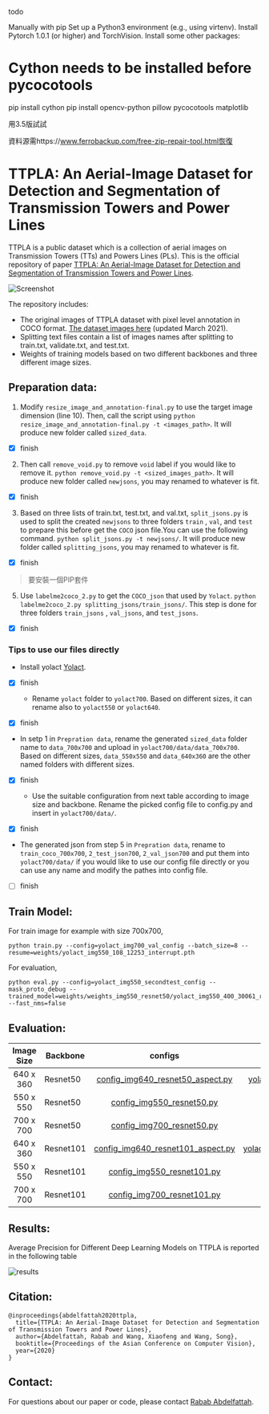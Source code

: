 todo 

Manually with pip
Set up a Python3 environment (e.g., using virtenv).
Install Pytorch 1.0.1 (or higher) and TorchVision.
Install some other packages:
# Cython needs to be installed before pycocotools
pip install cython
pip install opencv-python pillow pycocotools matplotlib 

用3.5版試試


資料源需https://www.ferrobackup.com/free-zip-repair-tool.html恢復

# TTPLA: An Aerial-Image Dataset for Detection and Segmentation of Transmission Towers and Power Lines

TTPLA is a public dataset which is a collection of aerial images on
Transmission Towers (TTs) and Powers Lines (PLs). This is the official repository of paper [TTPLA: An Aerial-Image Dataset for Detection
and Segmentation of Transmission Towers and
Power Lines](https://arxiv.org/pdf/2010.10032.pdf). 

![Screenshot](ttpla_samples/69_00806_80.jpg)

The repository includes:
* The original images of TTPLA dataset with pixel level annotation in COCO format. [The dataset images here](https://drive.google.com/uc?export=download&confirm=no_antivirus&id=1Yz59yXCiPKS0_X4K3x9mW22NLnxjvrr0) (updated March 2021).
* Splitting text files contain a list of images names after splitting to train.txt, validate.txt, and test.txt.
* Weights of training models based on two different backbones and three different image sizes.

## Preparation data:

1. Modify `resize_image_and_annotation-final.py` to use the target image dimension (line 10). Then, call the script using
`python resize_image_and_annotation-final.py -t <images_path>`. It will produce new folder called `sized_data`.

-[x] finish

2. Then call `remove_void.py` to remove `void` label if you would like to remove it.
`python remove_void.py -t <sized_images_path>`. It will produce new folder called `newjsons`, you may renamed to whatever is fit.

-[x] finish

3. Based on three lists of train.txt, test.txt, and val.txt, `split_jsons.py` is used to split the created `newjsons` to three folders `train` , `val`, and `test` to prepare this before get the `COCO` json file.You can use the following command.
`python split_jsons.py -t newjsons/`. It will produce new folder called `splitting_jsons`, you may renamed to whatever is fit.

-[x] finish

> 要安裝一個PIP套件

5. Use `labelme2coco_2.py` to get the `COCO_json` that used by `Yolact`.
`python labelme2coco_2.py splitting_jsons/train_jsons/`. This step is done for three folders `train_jsons` , `val_jsons`, and `test_jsons`.

-[x] finish

 ### Tips to use our files directly
  * Install yolact [Yolact](https://github.com/dbolya/yolact#evaluation).

-[x] finish

  * Rename `yolact` folder to `yolact700`. Based on different sizes, it can rename also to `yolact550` or `yolact640`.

-[x] finish

 * In setp 1 in `Prepration data`, rename the generated `sized_data` folder name to `data_700x700` and upload in `yolact700/data/data_700x700`. Based on different sizes, `data_550x550` and `data_640x360` are the other named folders with different sizes.

-[x] finish

  * Use the suitable configuration from next table according to image size and backbone. Rename the picked config file to config.py and insert in `yolact700/data/`.

-[x] finish

* The generated json from step 5 in `Prepration data`, rename to `train_coco_700x700`, `2_test_json700`, `2_val_json700` and put them into `yolact700/data/` if you would like to use our config file directly or you can use any name and modify the pathes into config file.

-[ ] finish

## Train Model:
For train image for example with size 700x700, 
```
python train.py --config=yolact_img700_val_config --batch_size=8 --resume=weights/yolact_img550_108_12253_interrupt.pth
```
For evaluation,
```
python eval.py --config=yolact_img550_secondtest_config --mask_proto_debug --trained_model=weights/weights_img550_resnet50/yolact_img550_400_30061_resnet50_sep7_2217.pth --fast_nms=false

```

## Evaluation:

|Image Size| Backbone|configs| weights|
|:-------------:| ------------- |:-------------:| -----:|      
|640 x 360 |Resnet50 | [config_img640_resnet50_aspect.py](https://drive.google.com/uc?export=download&confirm=no_antivirus&id=1ocoYiTDFBcdI8Es8dZlMbsbFGkaLKw98)| [yolact_img640_secondval_399_30000_resnet50.pth](https://drive.google.com/uc?export=download&confirm=no_antivirus&id=1arVhEIz_DQ-1wALSk9S3TJwCFzOWPNik)|
|550 x 550 |Resnet50 | [config_img550_resnet50.py](https://drive.google.com/uc?export=download&confirm=no_antivirus&id=1buxmIli7cxiFwJ7krOCTOojwgDeR2AUM)   | [yolact_img550_399_30000_resnet50.pth](https://drive.google.com/uc?export=download&confirm=no_antivirus&id=1mKYRP7LOVgrFN5Vsug-tyI6XDEZ8c62k) |
|700 x 700|Resnet50 | [config_img700_resnet50.py](https://drive.google.com/uc?export=download&confirm=no_antivirus&id=1NCe8W7QKlDhDF-nrH2iLAr0kiHdC6T7w)  | [yolact_img700_399_30000_resnet50.pth](https://drive.google.com/uc?export=download&confirm=no_antivirus&id=1y8g-KepFdcSBWKRdHTHB8vygjKsFTyKr) |
|640 x 360 |Resnet101| [config_img640_resnet101_aspect.py](https://drive.google.com/uc?export=download&confirm=no_antivirus&id=1sq3WSdH-wqRLbIaZO9g4uBYA6WQec3uC)| [yolact_img640_secondval_399_45100_resnet101.pth](https://drive.google.com/uc?export=download&confirm=no_antivirus&id=1IDfQlBJ2VAIpyaOSUs2Ecmf_rsl8nSdc) |
|550 x 550 |Resnet101| [config_img550_resnet101.py](https://drive.google.com/uc?export=download&confirm=no_antivirus&id=1XM7ryEokOe98Y6XNmx9qvuK8rPujoJvL)| [yolact_img550_399_45100_resnet101_b8.pth](https://drive.google.com/uc?export=download&confirm=no_antivirus&id=1zP4usEnaAUeGuqq179iLocy2J5TO4eJH) |
|700 x 700 |Resnet101| [config_img700_resnet101.py](https://drive.google.com/uc?export=download&confirm=no_antivirus&id=1QfPvi2FTJv1JByqM70qM7nQjGpNI_kNi)| [yolact_img700_399_45100_resnet101_b8.pth](https://drive.google.com/uc?export=download&confirm=no_antivirus&id=1IDfQlBJ2VAIpyaOSUs2Ecmf_rsl8nSdc)|

## Results:

Average Precision for Different Deep Learning Models on TTPLA is reported in the following table

![results](ttpla_samples/result.jpg)

## Citation:
```
@inproceedings{abdelfattah2020ttpla,
  title={TTPLA: An Aerial-Image Dataset for Detection and Segmentation of Transmission Towers and Power Lines},
  author={Abdelfattah, Rabab and Wang, Xiaofeng and Wang, Song},
  booktitle={Proceedings of the Asian Conference on Computer Vision},
  year={2020}
}
```
## Contact:
For questions about our paper or code, please contact [Rabab Abdelfattah](rabab@email.sc.edu).
